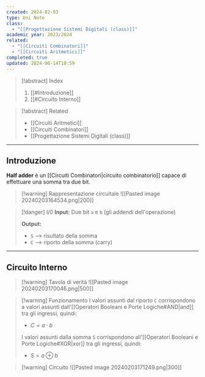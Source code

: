 ```yaml
---
created: 2024-02-03
type: Uni Note
class:
  - "[[Progettazione Sistemi Digitali (class)]]"
academic year: 2023/2024
related:
  - "[[Circuiti Combinatori]]"
  - "[[Circuiti Aritmetici]]"
completed: true
updated: 2024-06-14T10:59
---
```

>[!abstract] Index
>1. [[#Introduzione]]
>2. [[#Circuito Interno]]

>[!abstract] Related
>- [[Circuiti Aritmetici]]
>- [[Circuiti Combinatori]]
>- [[Progettazione Sistemi Digitali (class)]]

---
## Introduzione

**Half adder** è un [[Circuiti Combinatori|circuito combinatorio]] capace di effettuare una somma tra due bit.

>[!warning] Rappresentazione circuitale
>![[Pasted image 20240203164534.png|200]]

>[!danger] I/0
>**Input:**  Due bit `a` e `b` (gli addendi dell'operazione)
>
>**Output:** 
>- `S` --> risultato della somma
>- `C` --> riporto della somma (carry)

---
## Circuito Interno

>[!warning] Tavola di verità
>![[Pasted image 20240203170046.png|500]]

>[!warning] Funzionamento
>I valori assunti dal riporto `C` corrispondono a valori assunti dall'[[Operatori Booleani e Porte Logiche#AND|and]] tra gli ingressi, quindi:
>- $C = a \cdot b$ 
>
>I valori assunti dalla somma `S` corrispondono all'[[Operatori Booleani e Porte Logiche#XOR|xor]] tra gli ingressi, quindi:
>- $S = a \oplus b$

>[!warning] Circuito
>![[Pasted image 20240203171249.png|300]]
